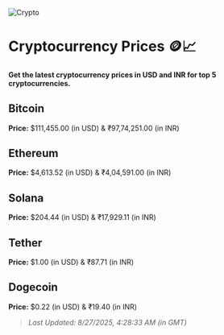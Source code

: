 
![Crypto](https://www.techguide.com.au/wp-content/uploads/2020/11/crypto3.jpeg)

# Cryptocurrency Prices 🪙📈

#### Get the latest cryptocurrency prices in USD and INR for top 5 cryptocurrencies.

## Bitcoin

**Price:** $111,455.00 (in USD) & ₹97,74,251.00 (in INR)

## Ethereum

**Price:** $4,613.52 (in USD) & ₹4,04,591.00 (in INR)

## Solana

**Price:** $204.44 (in USD) & ₹17,929.11 (in INR)

## Tether

**Price:** $1.00 (in USD) & ₹87.71 (in INR)

## Dogecoin

**Price:** $0.22 (in USD) & ₹19.40 (in INR)

> _Last Updated: 8/27/2025, 4:28:33 AM (in GMT)_
